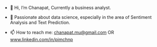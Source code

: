- 👋 Hi, I’m Chanapat, Currently a business analyst.
- 👀 Passionate about data science, especially in the area of Sentiment Analysis and Text Prediction.

- 📫 How to reach me: chanapat.mu@gmail.com OR www.linkedin.com/in/pimchnp


<!---
pimchanapat/pimchanapat is a ✨ special ✨ repository because its `README.md` (this file) appears on your GitHub profile.
You can click the Preview link to take a look at your changes.
--->
